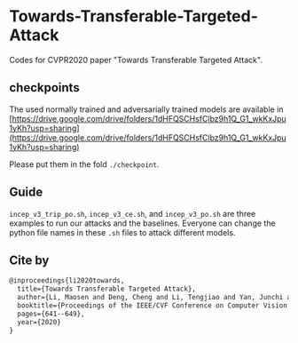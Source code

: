 # Towards-Transferable-Targeted-Attack
Codes for CVPR2020 paper "Towards Transferable Targeted Attack".

## checkpoints

The used normally trained and adversarially trained models are available in
[https://drive.google.com/drive/folders/1dHFQSCHsfClbz9h1Q_G1_wkKxJpu1yKh?usp=sharing](https://drive.google.com/drive/folders/1dHFQSCHsfClbz9h1Q_G1_wkKxJpu1yKh?usp=sharing)

Please put them in the fold `./checkpoint`.

## Guide

`incep_v3_trip_po.sh`, `incep_v3_ce.sh`, and `incep_v3_po.sh` are three examples to run our attacks and the baselines. Everyone can change the python file names in these `.sh` files to attack different models.

##  Cite by

```latex
@inproceedings{li2020towards,
  title={Towards Transferable Targeted Attack},
  author={Li, Maosen and Deng, Cheng and Li, Tengjiao and Yan, Junchi and Gao, Xinbo and Huang, Heng},
  booktitle={Proceedings of the IEEE/CVF Conference on Computer Vision and Pattern Recognition},
  pages={641--649},
  year={2020}
}
```
